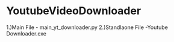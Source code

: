 # YoutubeVideoDownloader 
1.)Main File - main_yt_downloader.py
2.)Standlaone File -Youtube Downloader.exe
